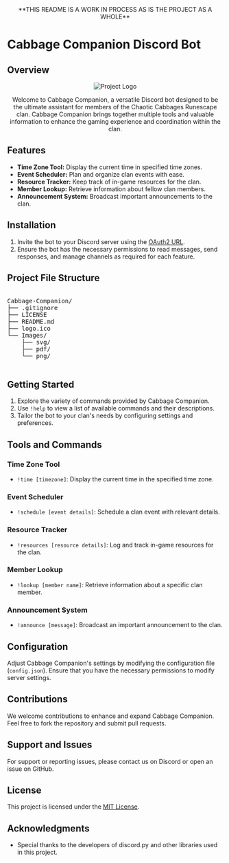 <center>**THIS README IS A WORK IN PROCESS AS IS THE PROJECT AS A WHOLE**</center>

# Cabbage Companion Discord Bot

## Overview

<p align="center">
  <img src="./logo.ico" alt="Project Logo">
</p>

<center>
Welcome to Cabbage Companion, a versatile Discord bot designed to be the ultimate assistant for members of the Chaotic Cabbages Runescape clan.
Cabbage Companion brings together multiple tools and valuable information to enhance the gaming experience and coordination within the clan.
</center>

## Features

- **Time Zone Tool:** Display the current time in specified time zones.
- **Event Scheduler:** Plan and organize clan events with ease.
- **Resource Tracker:** Keep track of in-game resources for the clan.
- **Member Lookup:** Retrieve information about fellow clan members.
- **Announcement System:** Broadcast important announcements to the clan.

## Installation

1. Invite the bot to your Discord server using the [OAuth2 URL](your_oauth2_url_here).
2. Ensure the bot has the necessary permissions to read messages, send responses, and manage channels as required for each feature.

## Project File Structure
<pre>

Cabbage-Companion/
├── .gitignore
├── LICENSE
├── README.md
├── logo.ico
└── Images/
    ├── svg/
    ├── pdf/
    └── png/

</pre>

## Getting Started

1. Explore the variety of commands provided by Cabbage Companion.
2. Use `!help` to view a list of available commands and their descriptions.
3. Tailor the bot to your clan's needs by configuring settings and preferences.

## Tools and Commands

### Time Zone Tool

- `!time [timezone]`: Display the current time in the specified time zone.

### Event Scheduler

- `!schedule [event details]`: Schedule a clan event with relevant details.

### Resource Tracker

- `!resources [resource details]`: Log and track in-game resources for the clan.

### Member Lookup

- `!lookup [member name]`: Retrieve information about a specific clan member.

### Announcement System

- `!announce [message]`: Broadcast an important announcement to the clan.

## Configuration

Adjust Cabbage Companion's settings by modifying the configuration file (`config.json`). Ensure that you have the necessary permissions to modify server settings.

## Contributions

We welcome contributions to enhance and expand Cabbage Companion. Feel free to fork the repository and submit pull requests.

## Support and Issues

For support or reporting issues, please contact us on Discord or open an issue on GitHub.

## License

This project is licensed under the [MIT License](LICENSE).

## Acknowledgments

- Special thanks to the developers of discord.py and other libraries used in this project.
